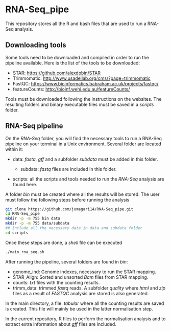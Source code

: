 # RNA-Seq_pipe

This repository stores all the R and bash files that are used to run a RNA-Seq analysis.

## Downloading tools 
Some tools need to be downloaded and compiled in order to run the pipeline available. Here is the list of the tools to be downloaded: 
* STAR: https://github.com/alexdobin/STAR
* Trimmomatic: http://www.usadellab.org/cms/?page=trimmomatic
* FastQC: https://www.bioinformatics.babraham.ac.uk/projects/fastqc/
* featureCounts: http://bioinf.wehi.edu.au/featureCounts/

Tools must be downloaded following the instructions on the websites. The resulting folders and binary executable files must be saved in a _scripts_ folder. 
## RNA-Seq pipeline
On the _RNA-Seq_ folder, you will find the necessary tools to run a RNA-Seq pipeline on your terminal in a Unix environment. Several folder are located within it: 
* data: _fasta_, _gff_ and a subfolder _subdata_ must be added in this folder. 

   * subdata: _fastq_ files are included in this folder. 
   
* scripts: all the scripts and tools needed to run the _RNA-Seq_ analysis are found here. 

A folder _bin_ must be created where all the results will be stored. 
The user must follow the following steps before running the analysis 
```bash 
git clone https://github.com/jumagari14/RNA-Seq_pipe.git
cd RNA-Seq_pipe
mkdir -p -m 755 bin data
mkdir -p -m 755 data/subdata
## Include all the necessary data in data and subdata folder
cd scripts 
```
Once these steps are done, a _shell_ file can be executed 
```bash
./main_rna_seq.sh 
```

After running the pipeline, several folders are found in _bin_: 
* genome_ind: Genome indexes, necessary to run the STAR mapping. 
* STAR_Align: Sorted and unsorted _Bam_ files from STAR mapping.
* counts: _txt_ files with the counting results. 
* trimm_data: trimmed _fastq_ reads. A subfolder _quality_ where _html_ and _zip_ files as a result of _FASTQC_ analysis are stored is also generated. 

In the main directory, a file _.tabular_ where all the counting results are saved is created. This file will mainly be used in the latter normalisation step.  

In the current repository, R files to perform the normalisation analysis and to extract extra information about _gff_ files are included. 